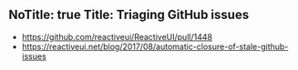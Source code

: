NoTitle: true
Title: Triaging GitHub issues
---

* https://github.com/reactiveui/ReactiveUI/pull/1448
* https://reactiveui.net/blog/2017/08/automatic-closure-of-stale-github-issues

